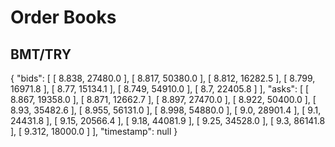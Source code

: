 # Order Books

## BMT/TRY
{
  "bids": [
    [
      8.838,
      27480.0
    ],
    [
      8.817,
      50380.0
    ],
    [
      8.812,
      16282.5
    ],
    [
      8.799,
      16971.8
    ],
    [
      8.77,
      15134.1
    ],
    [
      8.749,
      54910.0
    ],
    [
      8.7,
      22405.8
    ]
  ],
  "asks": [
    [
      8.867,
      19358.0
    ],
    [
      8.871,
      12662.7
    ],
    [
      8.897,
      27470.0
    ],
    [
      8.922,
      50400.0
    ],
    [
      8.93,
      35482.6
    ],
    [
      8.955,
      56131.0
    ],
    [
      8.998,
      54880.0
    ],
    [
      9.0,
      28901.4
    ],
    [
      9.1,
      24431.8
    ],
    [
      9.15,
      20566.4
    ],
    [
      9.18,
      44081.9
    ],
    [
      9.25,
      34528.0
    ],
    [
      9.3,
      86141.8
    ],
    [
      9.312,
      18000.0
    ]
  ],
  "timestamp": null
}

